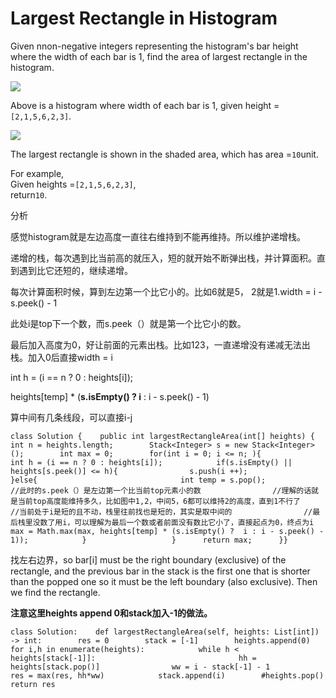 # Largest Rectangle in Histogram

Given nnon-negative integers representing the histogram's bar height where the width of each bar is 1, find the area of largest rectangle in the histogram.

![](https://leetcode.com/static/images/problemset/histogram.png)

Above is a histogram where width of each bar is 1, given height =`[2,1,5,6,2,3]`.

![](https://leetcode.com/static/images/problemset/histogram_area.png)

The largest rectangle is shown in the shaded area, which has area =`10`unit.

For example,  
Given heights =`[2,1,5,6,2,3]`,  
return`10`.

分析

感觉histogram就是左边高度一直往右维持到不能再维持。所以维护递增栈。

递增的栈，每次遇到比当前高的就压入，短的就开始不断弹出栈，并计算面积。直到遇到比它还短的，继续递增。

每次计算面积时候，算到左边第一个比它小的。比如6就是5， 2就是1.width = i - s.peek\(\) - 1

此处i是top下一个数，而s.peek（）就是第一个比它小的数。

最后加入高度为0，好让前面的元素出栈。比如123，一直递增没有递减无法出栈。加入0后直接width = i

int h = \(i == n ? 0 : heights\[i\]\);

heights\[temp\] \* \(**s.isEmpty\(\) ? i** : i - s.peek\(\) - 1\)

算中间有几条线段，可以直接i-j

```text
class Solution {    public int largestRectangleArea(int[] heights) {        int n = heights.length;        Stack<Integer> s = new Stack<Integer>();        int max = 0;        for(int i = 0; i <= n; ){             int h = (i == n ? 0 : heights[i]);            if(s.isEmpty() || heights[s.peek()] <= h){                s.push(i ++);            }else{                                int temp = s.pop();                //此时的s.peek（）是左边第一个比当前top元素小的数                //理解的话就是当前top高度能维持多久，比如图中1,2，中间5，6都可以维持2的高度，直到1不行了                //当前处于i是短的且不动，栈里往前找也是短的，其实是取中间的                //最后栈里没数了用i，可以理解为最后一个数或者前面没有数比它小了，直接起点为0，终点为i                max = Math.max(max, heights[temp] * (s.isEmpty() ?  i : i - s.peek() - 1));            }                   }      return max;      }}
```



找左右边界，so bar\[i\] must be the right boundary \(exclusive\) of the rectangle, and the previous bar in the stack is the first one that is shorter than the popped one so it must be the left boundary \(also exclusive\). Then we find the rectangle.

**注意这里heights append 0和stack加入-1的做法。**

```text
class Solution:    def largestRectangleArea(self, heights: List[int]) -> int:        res = 0        stack = [-1]        heights.append(0)        for i,h in enumerate(heights):            while h < heights[stack[-1]]:                                hh = heights[stack.pop()]                ww = i - stack[-1] - 1                res = max(res, hh*ww)            stack.append(i)        #heights.pop()        return res                                                
```


